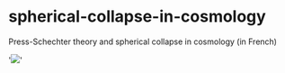 # spherical-collapse-in-cosmology
Press-Schechter theory and spherical collapse in cosmology (in French) 

'![](/Users/braams92/Desktop/images/formation_hierarchique.jpeg)'


